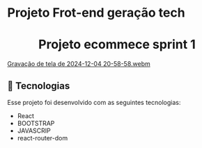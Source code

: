 # Projeto Frot-end geração tech
<h1 align="center"> Projeto ecommece sprint 1  </h1>

  [Gravação de tela de 2024-12-04 20-58-58.webm](https://github.com/user-attachments/assets/a78c3bea-132f-458d-b578-25ac5a5381d8)

## 🚀 Tecnologias


Esse projeto foi desenvolvido com as seguintes tecnologias:

- React
- BOOTSTRAP
- JAVASCRIP
- react-router-dom
  
